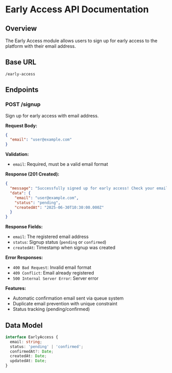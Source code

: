 # Early Access API Documentation

## Overview
The Early Access module allows users to sign up for early access to the platform with their email address.

## Base URL
`/early-access`

## Endpoints

### POST /signup
Sign up for early access with email address.

**Request Body:**
```json
{
  "email": "user@example.com"
}
```

**Validation:**
- `email`: Required, must be a valid email format

**Response (201 Created):**
```json
{
  "message": "Successfully signed up for early access! Check your email for confirmation.",
  "data": {
    "email": "user@example.com",
    "status": "pending",
    "createdAt": "2025-06-30T10:30:00.000Z"
  }
}
```

**Response Fields:**
- `email`: The registered email address
- `status`: Signup status (`pending` or `confirmed`)
- `createdAt`: Timestamp when signup was created

**Error Responses:**
- `400 Bad Request`: Invalid email format
- `409 Conflict`: Email already registered
- `500 Internal Server Error`: Server error

**Features:**
- Automatic confirmation email sent via queue system
- Duplicate email prevention with unique constraint
- Status tracking (pending/confirmed)

## Data Model
```typescript
interface EarlyAccess {
  email: string;
  status: 'pending' | 'confirmed';
  confirmedAt?: Date;
  createdAt: Date;
  updatedAt: Date;
}
```